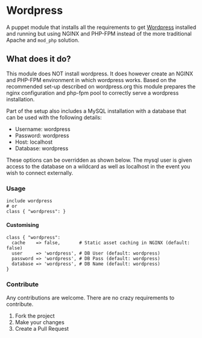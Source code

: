 # Wordpress
A puppet module that installs all the requirements to get [Wordpress][wordpress] installed and running but using NGINX and PHP-FPM instead of the more traditional Apache and `mod_php` solution.

## What does it do?
This module does NOT install wordpress. It does however create an NGINX and PHP-FPM environment in which wordpress works. Based on the recommended set-up described on wordpress.org this module prepares the nginx configuration and php-fpm pool to correctly serve a wordpress installation.

Part of the setup also includes a MySQL installation with a database that can be used with the following details:

- Username: wordpress
- Password: wordpress
- Host: localhost
- Database: wordpress

These options can be overridden as shown below. The mysql user is given access to the database on a wildcard as well as localhost in the event you wish to connect externally.

### Usage
```puppet
include wordpress
# or
class { "wordpress": }
```

#### Customising
```puppet
class { "wordpress":
  cache    => false,       # Static asset caching in NGINX (default: false)
  user     => 'wordpress', # DB User (default: wordpress)
  password => 'wordpress', # DB Pass (default: wordpress)
  database => 'wordpress', # DB Name (default: wordpress)
}
```

### Contribute
Any contributions are welcome. There are no crazy requirements to contribute.

1. Fork the project
2. Make your changes
3. Create a Pull Request

[wordpress]: http://wordpress.org/
